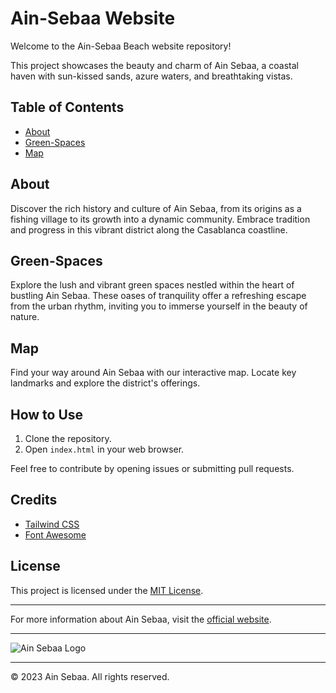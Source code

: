 # Ain-Sebaa Website

Welcome to the Ain-Sebaa Beach website repository!

This project showcases the beauty and charm of Ain Sebaa, a coastal haven with sun-kissed sands, azure waters, and breathtaking vistas. 

## Table of Contents
- [About](https://kourdroid.github.io/ainsebaa/#About)
- [Green-Spaces](https://kourdroid.github.io/ainsebaa/#Green-Space)
- [Map](https://kourdroid.github.io/ainsebaa/#Map)

## About
Discover the rich history and culture of Ain Sebaa, from its origins as a fishing village to its growth into a dynamic community. Embrace tradition and progress in this vibrant district along the Casablanca coastline.

## Green-Spaces
Explore the lush and vibrant green spaces nestled within the heart of bustling Ain Sebaa. These oases of tranquility offer a refreshing escape from the urban rhythm, inviting you to immerse yourself in the beauty of nature.

## Map
Find your way around Ain Sebaa with our interactive map. Locate key landmarks and explore the district's offerings.

## How to Use
1. Clone the repository.
2. Open `index.html` in your web browser.

Feel free to contribute by opening issues or submitting pull requests.

## Credits
- [Tailwind CSS](https://tailwindcss.com/)
- [Font Awesome](https://fontawesome.com/)

## License
This project is licensed under the [MIT License](LICENSE).

---

For more information about Ain Sebaa, visit the [official website](https://ainsebaa.com).

---

![Ain Sebaa Logo](images/logo.png)

---

© 2023 Ain Sebaa. All rights reserved.
